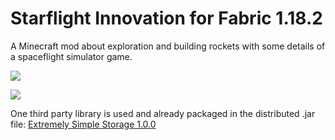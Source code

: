 # Starflight Innovation for Fabric 1.18.2
A Minecraft mod about exploration and building rockets with some details of a spaceflight simulator game.

[![](http://cf.way2muchnoise.eu/full_623923_downloads.svg)](https://minecraft.curseforge.com/projects/starflight-innovation)

[![](http://cf.way2muchnoise.eu/versions/For%20MC_623923_all.svg)](https://minecraft.curseforge.com/projects/starflight-innovation)

One third party library is used and already packaged in the distributed .jar file: [Extremely Simple Storage 1.0.0](https://github.com/Epoxide-Software/Extremely-Simple-Storage)
